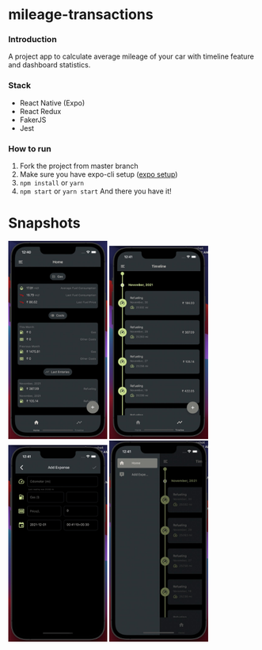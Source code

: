 # mileage-transactions

### Introduction
A project app to calculate average mileage of your car with timeline feature and dashboard statistics.

### Stack
- React Native (Expo)
- React Redux
- FakerJS
- Jest

### How to run
1. Fork the project from master branch
2. Make sure you have expo-cli setup ([expo setup](https://docs.expo.dev/workflow/ios-simulator/))
3. ``npm install`` or ``yarn``
4. ``npm start`` or ``yarn start``
And there you have it!

# Snapshots

<img src="./screenshots/1.jpeg" alt="screenshot-1" width="200"/>
<img src="./screenshots/2.jpeg" alt="screenshot-2" width="200"/>
<img src="./screenshots/3.jpeg" alt="screenshot-3" width="200"/>
<img src="./screenshots/4.jpeg" alt="screenshot-4" width="200"/>
